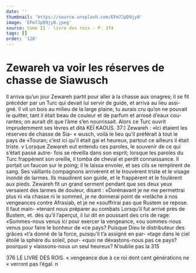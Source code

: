 ```yaml
---
date: ''
thumbnail: 'https://source.unsplash.com/EFm7JpD9jy8'
image: 'EFm7JpD9jy8.jpeg'
source: tome II - livre des rois - P. 374
tags: []
order: '128'
---
```


# Zewareh va voir les réserves de chasse de Siawusch

Il arriva qu’un jour Zewareh partit pour aller à la chasse aux onagres; il se fit précéder par un Turc
qui devait lui servir de guide, et arriva au lieu assi- gné. Il vit un bois au milieu de la large plaine, tu aurais cru qu’on ne pouvait le quitter, tant il était
beau de couleur et de parfum et arrosé d’eaux cou- rantes; on aurait dit que l’âme s’en nourrissait. Alors
ce Turc ouvrit imprudemment ses lèvres et dità
KEÏ KAOUS. 37:) Zewareh : «Ici étaient les réserves de chasse de Sia-
« wusch, voilà le lieu qu’il préférait à tout le pays de
«Touran; c’est ici qu’il était gai et heureux, partout
ce ailleurs il était triste. v Lorsque Zewareh eut entendu ces paroles, le souvenir de ce qui s’était passé autre-
fois se réveilla dans son esprit; lorsque les paroles du Turc frappèrent son oreille, il tomba de cheval et perdit connaissance. Il portait un faucon sur le poing; il le laissa envoler, et ses cils se remplirent de sang. Ses vaillants compagnons arrivèrent et le trouvèrent triste et le visage inondé de larmes. Ils maudirent son guide, et le frappèrent et le foulèrent aux pieds. Zewareh fit un grand serment pendant que ses deux yeux versaient des larmes de douleur, disant : «Dorénavant je ne me permettrai plus ni
«la chasse ni le sommeil, je ne donnerai point de «relâche à nos vengeances contre Afrasiab, et je ne «souffrirai pas que Rustem se repose. Il faut main-
«tenant nous préparer au combats
Lorsqu’il fut arrivé près de Bustem, et. dès qu’il
l’aperçut, il lui dit en poussant des cris de rage:
«Sommes-nous venus ici pour exercer la vengeance,
«ou sommes-nous venus pour faire le bonheur de
«ce pays? Puisque Dieu le distributeur des grâces «t’a donné de la force, puisqu’il t’a assigné en par-
«tage dans le ciel étoilé la sphère du soleil, pour- «quoi ne dévastons-nous pas ce pays? pourquoi y «laissons-nous un seul heureux? N’oublie pas la
315

376 LE LIVRE DES ROIS. «.vengeance due à ce roi dont cent générations ne
« verront pas l’égal. n
